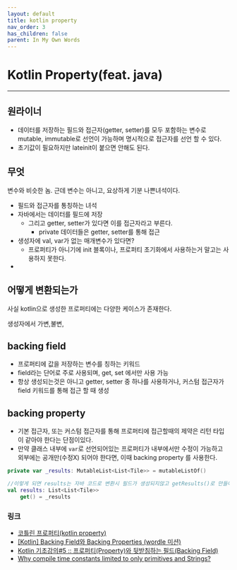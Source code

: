 ```yaml
---
layout: default
title: kotlin property
nav_order: 3
has_children: false
parent: In My Own Words
---
```


# Kotlin Property(feat. java)

---

## 원라이너

- 데이터를 저장하는 필드와 접근자(getter, setter)를 모두 포함하는 변수로 mutable, immutable로 선언이 가능하며 명시적으로 접근자를 선언 할 수 있다.
- 초기값이 필요하지만 lateinit이 붙으면 안해도 된다.

## 무엇

변수와 비슷한 놈. 근데 변수는 아니고, 요상하게 기분 나쁜녀석이다.

- 필드와 접근자를 통칭하는 녀석
- 자바에서는 데이터를 필드에 저장
    - 그리고 getter, setter가 있다면 이를 접근자라고 부른다.
        - private 데이터들은 getter, setter를 통해 접근
- 생성자에 val, var가 없는 매개변수가 있다면?
    - 프로퍼티가 아니기에 init 블록이나, 프로퍼티 초기화에서 사용하는거 말고는 사용하지 못한다.
-

## 어떻게 변환되는가

사실 kotlin으로 생성한 프로퍼티에는 다양한 케이스가 존재한다.

생성자에서 가변,불변,

## backing field

- 프로퍼티에 값을 저장하는 변수를 칭하는 키워드
- field라는 단어로 주로 사용되며, get, set 에서만 사용 가능
- 항상 생성되는것은 아니고 getter, setter 중 하나를 사용하거나, 커스텀 접근자가 field 키워드를 통해 접근 할 때 생성

## backing property

- 기본 접근자, 또는 커스텀 접근자를 통해 프로퍼티에 접근할때의 제약은 리턴 타입이 같아야 한다는 단점이있다.
- 만약 클래스 내부에 `var`로 선언되어있는 프로퍼티가 내부에서만 수정이 가능하고 외부에는 공개만(수정X) 되어야 한다면, 이때
  backing property 를 사용한다.

```kotlin
private var _results: MutableList<List<Tile>> = mutableListOf()

//이렇게 되면 results는 자바 코드로 변환시 필드가 생성되지않고 getResults()로 만들어진다. 
val results: List<List<Tile>>
    get() = _results
```

### 링크

- [코틀린 프로퍼티(kotlin property)](https://wooooooak.github.io/kotlin/2019/05/24/property/)
- [[Kotlin] Backing Field와 Backing Properties (wordle 미션)](https://colour-my-memories-blue.tistory.com/6)
- [Kotlin 기초강의#5 :: 프로퍼티(Property)와 뒷받침하는 필드(Backing Field)](https://manorgass.tistory.com/80)
- [Why compile time constants limited to only primitives and Strings?](https://stackoverflow.com/questions/34429097/why-compile-time-constants-limited-to-only-primitives-and-strings)